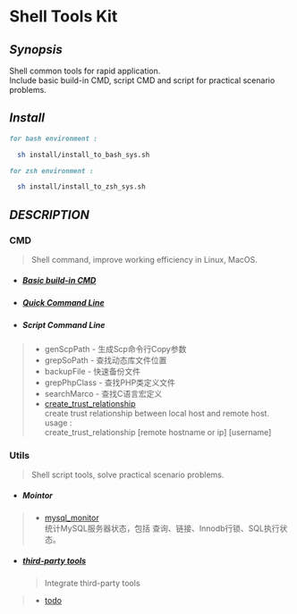 
# Shell Tools Kit

## *Synopsis*
Shell common tools for rapid application.  
Include basic build-in CMD, script CMD and script for practical scenario problems.

## *Install* 
```md
for bash environment :
```
```sh
  sh install/install_to_bash_sys.sh 
```
```md
for zsh environment :
```
```sh
  sh install/install_to_zsh_sys.sh 
```

## *DESCRIPTION*

### CMD
> Shell command, improve working efficiency in Linux, MacOS.
* ##### [Basic build-in CMD](refer/cmd_doc/cmdCollection.md)
* ##### [Quick Command Line](refer/cmd_doc/quickCmdLine.md)
* ##### Script Command Line
> *  genScpPath - 生成Scp命令行Copy参数
> * grepSoPath - 查找动态库文件位置
> * backupFile - 快速备份文件
> * grepPhpClass - 查找PHP类定义文件
> * searchMarco - 查找C语言宏定义
> * [create_trust_relationship](cmd/create_trust_relationship.sh)  
create trust relationship between local host and remote host.  
      usage :   
      create_trust_relationship [remote hostname or ip] [username]

### Utils
> Shell script tools, solve practical scenario problems.
* #####  Mointor
> * [mysql_monitor](tools/sys_monitor/mysql_monitor/README.md)   
统计MySQL服务器状态，包括 查询、链接、Innodb行锁、SQL执行状态。

* #####  [third-party tools](refer/tools_doc/README.md)
  >Integrate third-party tools
> * [todo](refer/todo/tools_collection.md)